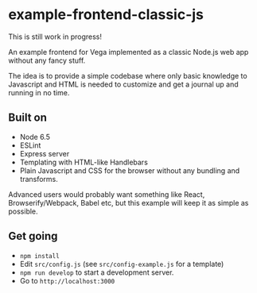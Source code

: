 # example-frontend-classic-js

This is still work in progress!

An example frontend for Vega implemented as a classic Node.js web app without any fancy stuff.

The idea is to provide a simple codebase where only basic knowledge to Javascript and HTML is needed to customize and get a journal up and running in no time.

## Built on

* Node 6.5
* ESLint
* Express server
* Templating with HTML-like Handlebars
* Plain Javascript and CSS for the browser without any bundling and transforms.

Advanced users would probably want something like React, Browserify/Webpack, Babel etc, but this example will keep it as simple as possible.

## Get going

* ``npm install``
* Edit ``src/config.js`` (see ``src/config-example.js`` for a template)
* ``npm run develop`` to start a development server.
* Go to ``http://localhost:3000``
